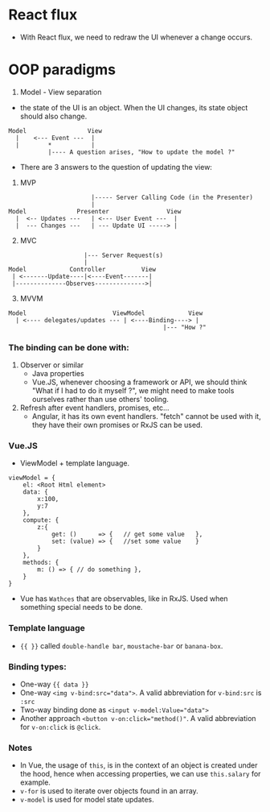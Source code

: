 # React flux
- With React flux, we need to redraw the UI whenever a change occurs.
# OOP paradigms
1. Model - View separation
- the state of the UI is an object. When the UI changes, its state object should also
change.
```
Model                 View
  |    <--- Event ---  |          
  |        *           | 
           |---- A question arises, "How to update the model ?"
```
- There are 3 answers to the question of updating the view:
1. MVP
```
                       |----- Server Calling Code (in the Presenter)
                       |
Model              Presenter                View
  |  <-- Updates ---   | <--- User Event ---  |
  |  --- Changes ---   | --- Update UI -----> |
```
2. MVC
``` 
                     |--- Server Request(s)
                     |   
Model            Controller          View
 | <-------Update----|<----Event-------|
 |--------------Observes-------------->|
```
3. MVVM
```
Model                        ViewModel            View
  | <---- delegates/updates --- | <----Binding----> |
                                           |--- "How ?"
```
### The binding can be done with:
1. Observer or similar
    - Java properties
    - Vue.JS, whenever choosing a framework or API, we should think "What if I had to do it myself ?", we might need to
    make tools ourselves rather than use others' tooling.
2. Refresh after event handlers, promises, etc...
    - Angular, it has its own event handlers. "fetch" cannot be used with it, they have their own promises or RxJS can be used.

### Vue.JS
- ViewModel + template language.
```
viewModel = {
    el: <Root Html element>
    data: {
        x:100,
        y:7
    },
    compute: {
        z:{
            get: ()      => {   // get some value   },
            set: (value) => {   //set some value    }
        }
    },
    methods: {
        m: () => { // do something },
    }
}
```
- Vue has `Wathces` that are observables, like in RxJS. Used when something special needs to be done.

### Template language
- `{{ }}` called `double-handle bar`, `moustache-bar` or `banana-box`.
### Binding types:
- One-way `{{ data }}`
- One-way `<img v-bind:src="data">`. A valid abbreviation for `v-bind:src` is `:src`
- Two-way binding done as  `<input v-model:Value="data">`
- Another approach `<button v-on:click="method()"`. A valid abbreviation for `v-on:click` is `@click`.

### Notes
- In Vue, the usage of `this`, is in the context of an object is created under the hood, hence when accessing properties, we can use `this.salary` for example.
- `v-for` is used to iterate over objects found in an array.
- `v-model` is used for model state updates.
